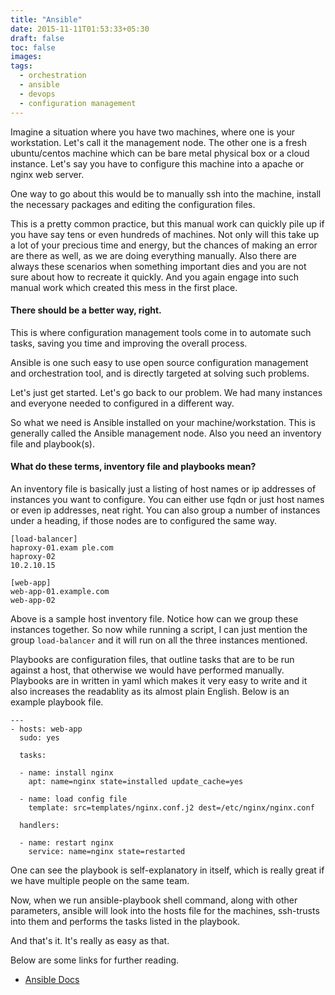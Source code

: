 ```yaml
---
title: "Ansible"
date: 2015-11-11T01:53:33+05:30
draft: false
toc: false
images:
tags: 
  - orchestration
  - ansible
  - devops
  - configuration management
---
```


Imagine a situation where you have two machines, where one is your
workstation. Let's call it the management node. The other one is a fresh
ubuntu/centos machine which can be bare metal physical box or a cloud
instance. Let's say you have to configure this machine into a apache or
nginx web server.

One way to go about this would be to manually ssh into the machine,
install the necessary packages and editing the configuration files.

This is a pretty common practice, but this manual work can quickly pile
up if you have say tens or even hundreds of machines. Not only will this
take up a lot of your precious time and energy, but the chances of
making an error are there as well, as we are doing everything manually.
Also there are always these scenarios when something important dies and
you are not sure about how to recreate it quickly. And you again engage
into such manual work which created this mess in the first place.

#### There should be a better way, right.

This is where configuration management tools come in to automate such
tasks, saving you time and improving the overall process.

Ansible is one such easy to use open source configuration management and
orchestration tool, and is directly targeted at solving such problems.

Let's just get started. Let's go back to our problem. We had many
instances and everyone needed to configured in a different way.

So what we need is Ansible installed on your machine/workstation. This
is generally called the Ansible management node. Also you need an inventory
file and playbook(s).

#### What do these terms, inventory file and playbooks mean?

An inventory file is basically just a listing of host names or ip
addresses of instances you want to configure. You can either use fqdn or
just host names or even ip addresses, neat right. You can also group a
number of instances under a heading, if those nodes are to configured
the same way.

    [load-balancer]
    haproxy-01.exam ple.com
    haproxy-02
    10.2.10.15

    [web-app]
    web-app-01.example.com
    web-app-02

Above is a sample host inventory file. Notice how can we group these
instances together. So now while running a script, I can just mention
the group `load-balancer` and it will run on all the three instances
mentioned.

Playbooks are configuration files, that outline tasks that are to be run
against a host, that otherwise we would have performed manually. Playbooks
are in written in yaml which makes it very easy to write and it also
increases the readablity as its almost plain English. Below is an
example playbook file.

    ---
    - hosts: web-app
      sudo: yes

      tasks:

      - name: install nginx
        apt: name=nginx state=installed update_cache=yes

      - name: load config file
        template: src=templates/nginx.conf.j2 dest=/etc/nginx/nginx.conf

      handlers:

      - name: restart nginx
        service: name=nginx state=restarted

One can see the playbook is self-explanatory in itself, which is really
great if we have multiple people on the same team.

Now, when we run ansible-playbook shell command, along with other
parameters, ansible will look into the hosts file for the machines,
ssh-trusts into them and performs the tasks listed in the playbook.

And that's it. It's really as easy as that.

Below are some links for further reading.

- [Ansible Docs](http://docs.ansible.com/)
